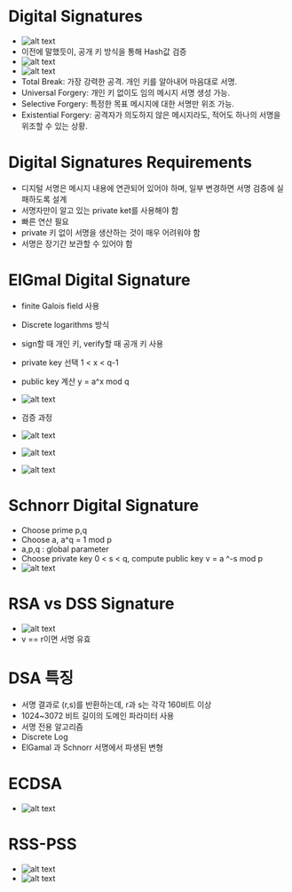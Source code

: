 # Digital Signatures
- ![alt text](image.png)
- 이전에 말했듯이, 공개 키 방식을 통해 Hash값 검증
- ![alt text](image-1.png)
- ![alt text](image-2.png)
- Total Break: 가장 강력한 공격. 개인 키를 알아내어 마음대로 서명.
- Universal Forgery: 개인 키 없이도 임의 메시지 서명 생성 가능.
- Selective Forgery: 특정한 목표 메시지에 대한 서명만 위조 가능.
- Existential Forgery: 공격자가 의도하지 않은 메시지라도, 적어도 하나의 서명을 위조할 수 있는 상황.

# Digital Signatures Requirements
- 디지털 서명은 메시지 내용에 연관되어 있어야 하며, 일부 변경하면 서명 검증에 실패하도록 설계
- 서명자만이 알고 있는 private ket를 사용해야 함
- 빠른 연산 필요
- private 키 없이 서명을 생산하는 것이 매우 어려워야 함
- 서명은 장기간 보관할 수 있어야 함

# ElGmal Digital Signature
- finite Galois field 사용
- Discrete logarithms 방식
- sign할 때 개인 키, verify할 때 공개 키 사용
- private key 선택 1 < x < q-1
- public key 계산 y = a^x mod q
- ![alt text](image-3.png)

- 검증 과정
- ![alt text](image-6.png)
- ![alt text](image-5.png)
- ![alt text](image-7.png)

# Schnorr Digital Signature
- Choose prime p,q
- Choose a, a^q = 1 mod p
- a,p,q : global parameter
- Choose private key 0 < s < q, compute public key v = a ^-s mod p
- ![alt text](image-8.png)

# RSA vs DSS Signature
- ![alt text](image-9.png)
- v == r이면 서명 유효

# DSA 특징
- 서명 결과로 (r,s)를 반환하는데, r과 s는 각각 160비트 이상
- 1024~3072 비트 길이의 도메인 파라미터 사용
- 서명 전용 알고리즘
- Discrete Log
- ElGamal 과 Schnorr 서명에서 파생된 변형

# ECDSA
- ![alt text](image-10.png)

# RSS-PSS
- ![alt text](image-11.png)
- ![alt text](image-12.png)